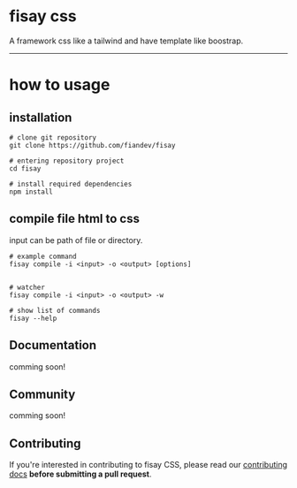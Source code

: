 # fisay css
A framework css like a tailwind and have template like boostrap.

------
# how to usage

## installation

```shell
# clone git repository
git clone https://github.com/fiandev/fisay

# entering repository project
cd fisay

# install required dependencies
npm install
```

## compile file html to css

input can be path of file or directory.
```shell
# example command
fisay compile -i <input> -o <output> [options]


# watcher
fisay compile -i <input> -o <output> -w

# show list of commands
fisay --help
```

## Documentation

comming soon!

## Community

comming soon!

## Contributing

If you're interested in contributing to fisay CSS, please read our [contributing docs](https://github.com/fiandev/fisay/blob/master/.github/CONTRIBUTING.md) **before submitting a pull request**.
